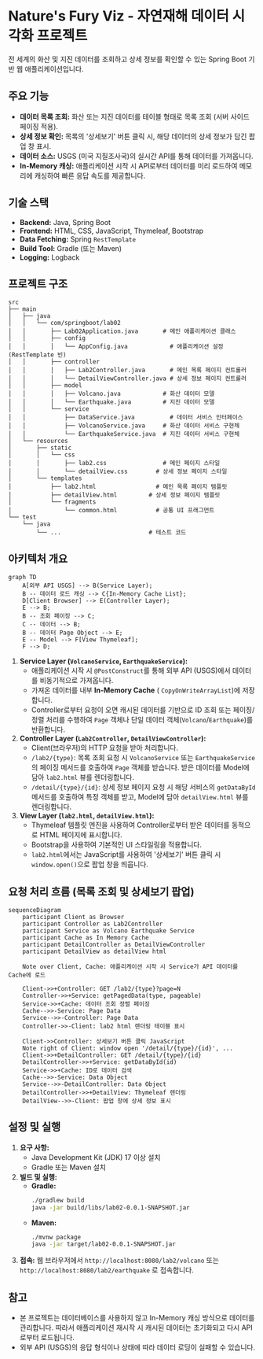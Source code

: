 # Nature's Fury Viz - 자연재해 데이터 시각화 프로젝트

전 세계의 화산 및 지진 데이터를 조회하고 상세 정보를 확인할 수 있는 Spring Boot 기반 웹 애플리케이션입니다.

## 주요 기능

*   **데이터 목록 조회:** 화산 또는 지진 데이터를 테이블 형태로 목록 조회 (서버 사이드 페이징 적용).
*   **상세 정보 확인:** 목록의 '상세보기' 버튼 클릭 시, 해당 데이터의 상세 정보가 담긴 팝업 창 표시.
*   **데이터 소스:** USGS (미국 지질조사국)의 실시간 API를 통해 데이터를 가져옵니다.
*   **In-Memory 캐싱:** 애플리케이션 시작 시 API로부터 데이터를 미리 로드하여 메모리에 캐싱하여 빠른 응답 속도를 제공합니다.

## 기술 스택

*   **Backend:** Java, Spring Boot
*   **Frontend:** HTML, CSS, JavaScript, Thymeleaf, Bootstrap
*   **Data Fetching:** Spring `RestTemplate`
*   **Build Tool:** Gradle (또는 Maven)
*   **Logging:** Logback

## 프로젝트 구조

```
src
├── main
│   ├── java
│   │   └── com/springboot/lab02
│   │       ├── Lab02Application.java       # 메인 애플리케이션 클래스
│   │       ├── config
│   │       │   └── AppConfig.java            # 애플리케이션 설정 (RestTemplate 빈)
│   │       ├── controller
│   │       │   ├── Lab2Controller.java       # 메인 목록 페이지 컨트롤러
│   │       │   └── DetailViewController.java # 상세 정보 페이지 컨트롤러
│   │       ├── model
│   │       │   ├── Volcano.java            # 화산 데이터 모델
│   │       │   └── Earthquake.java         # 지진 데이터 모델
│   │       └── service
│   │           ├── DataService.java          # 데이터 서비스 인터페이스
│   │           ├── VolcanoService.java     # 화산 데이터 서비스 구현체
│   │           └── EarthquakeService.java  # 지진 데이터 서비스 구현체
│   └── resources
│       ├── static
│       │   └── css
│       │       ├── lab2.css                # 메인 페이지 스타일
│       │       └── detailView.css        # 상세 정보 페이지 스타일
│       └── templates
│           ├── lab2.html                 # 메인 목록 페이지 템플릿
│           ├── detailView.html         # 상세 정보 페이지 템플릿
│           └── fragments
│               └── common.html           # 공통 UI 프래그먼트
└── test
    └── java
        └── ...                         # 테스트 코드
```

## 아키텍처 개요

```mermaid
graph TD
    A[외부 API USGS] --> B(Service Layer);
    B -- 데이터 로드 캐싱 --> C{In-Memory Cache List};
    D[Client Browser] --> E(Controller Layer);
    E --> B;
    B -- 조회 페이징 --> C;
    C -- 데이터 --> B;
    B -- 데이터 Page Object --> E;
    E -- Model --> F[View Thymeleaf];
    F --> D;
```

1.  **Service Layer (`VolcanoService`, `EarthquakeService`):**
    *   애플리케이션 시작 시 `@PostConstruct`를 통해 외부 API (USGS)에서 데이터를 비동기적으로 가져옵니다.
    *   가져온 데이터를 내부 **In-Memory Cache** ( `CopyOnWriteArrayList`)에 저장합니다.
    *   Controller로부터 요청이 오면 캐시된 데이터를 기반으로 ID 조회 또는 페이징/정렬 처리를 수행하여 `Page` 객체나 단일 데이터 객체(`Volcano`/`Earthquake`)를 반환합니다.
2.  **Controller Layer (`Lab2Controller`, `DetailViewController`):**
    *   Client(브라우저)의 HTTP 요청을 받아 처리합니다.
    *   `/lab2/{type}`: 목록 조회 요청 시 `VolcanoService` 또는 `EarthquakeService`의 페이징 메서드를 호출하여 `Page` 객체를 받습니다. 받은 데이터를 Model에 담아 `lab2.html` 뷰를 렌더링합니다.
    *   `/detail/{type}/{id}`: 상세 정보 페이지 요청 시 해당 서비스의 `getDataById` 메서드를 호출하여 특정 객체를 받고, Model에 담아 `detailView.html` 뷰를 렌더링합니다.
3.  **View Layer (`lab2.html`, `detailView.html`):**
    *   Thymeleaf 템플릿 엔진을 사용하여 Controller로부터 받은 데이터를 동적으로 HTML 페이지에 표시합니다.
    *   Bootstrap을 사용하여 기본적인 UI 스타일링을 적용합니다.
    *   `lab2.html`에서는 JavaScript를 사용하여 '상세보기' 버튼 클릭 시 `window.open()`으로 팝업 창을 띄웁니다.

## 요청 처리 흐름 (목록 조회 및 상세보기 팝업)

```mermaid
sequenceDiagram
    participant Client as Browser
    participant Controller as Lab2Controller
    participant Service as Volcano Earthquake Service
    participant Cache as In Memory Cache
    participant DetailController as DetailViewController
    participant DetailView as detailView html

    Note over Client, Cache: 애플리케이션 시작 시 Service가 API 데이터를 Cache에 로드

    Client->>+Controller: GET /lab2/{type}?page=N
    Controller->>+Service: getPagedData(type, pageable)
    Service->>+Cache: 데이터 조회 정렬 페이징
    Cache-->>-Service: Page Data
    Service-->>-Controller: Page Data
    Controller->>-Client: lab2 html 렌더링 테이블 표시

    Client->>Controller: 상세보기 버튼 클릭 JavaScript
    Note right of Client: window open '/detail/{type}/{id}', ...
    Client->>+DetailController: GET /detail/{type}/{id}
    DetailController->>+Service: getDataById(id)
    Service->>+Cache: ID로 데이터 검색
    Cache-->>-Service: Data Object
    Service-->>-DetailController: Data Object
    DetailController->>+DetailView: Thymeleaf 렌더링
    DetailView-->>-Client: 팝업 창에 상세 정보 표시
```

## 설정 및 실행

1.  **요구 사항:**
    *   Java Development Kit (JDK) 17 이상 설치
    *   Gradle 또는 Maven 설치
2.  **빌드 및 실행:**
    *   **Gradle:**
        ```bash
        ./gradlew build
        java -jar build/libs/lab02-0.0.1-SNAPSHOT.jar 
        ```
    *   **Maven:**
        ```bash
        ./mvnw package
        java -jar target/lab02-0.0.1-SNAPSHOT.jar
        ```
3.  **접속:** 웹 브라우저에서 `http://localhost:8080/lab2/volcano` 또는 `http://localhost:8080/lab2/earthquake` 로 접속합니다.

## 참고

*   본 프로젝트는 데이터베이스를 사용하지 않고 In-Memory 캐싱 방식으로 데이터를 관리합니다. 따라서 애플리케이션 재시작 시 캐시된 데이터는 초기화되고 다시 API로부터 로드됩니다.
*   외부 API (USGS)의 응답 형식이나 상태에 따라 데이터 로딩이 실패할 수 있습니다.